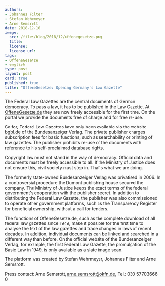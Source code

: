 ```yaml
---
authors: 
- Johannes Filter
- Stefan Wehrmeyer
- Arne Semsrott
date: 2018-12-10
image:
  src: /files/blog/2018/12/offenegesetze.png
  title: 
  license:
  license_url:
tags:
- OffeneGesetze
- english
type: post
layout: post
card: true
published: true
title: "OffeneGesetze: Opening Germany's Law Gazette"
---
```


The Federal Law Gazettes are the central documents of German democracy. To pass a law, it has to be published in the Law Gazette. At [OffeneGesetze.de](https://offenegesetze.de/) they are now freely accessible for the first time. On the portal we provide the documents free of charge and for free re-use.

So far, Federal Law Gazettes have only been available via the website [bgbl.de](https://www.bgbl.de/) of the Bundesanzeiger Verlag. The private publisher charges subscription fees for basic functions, such as searchability or printing of law gazettes. The publisher prohibits re-use of the documents with reference to his self-proclaimed database rights.

Copyright law must not stand in the way of democracy. Official data and documents must be freely accessible to all. If the Ministry of Justice does not ensure this, civil society must step in. That's what we are doing.

The formerly state-owned Bundesanzeiger Verlag was privatised in 2006. In a controversial procedure the Dumont publishing house secured the company. The Ministry of Justice keeps the exact terms of the federal government's cooperation with the publisher secret. In addition to distributing the Federal Law Gazette, the publisher was also commissioned to operate other government platforms, such as the Transparency Register for beneficial ownership, without a call for tenders.

The functions of OffeneGesetze.de, such as the complete download of all federal law gazettes since 1949, make it possible for the first time to analyse the text of the law gazettes and trace changes in laws of recent decades. In addition, individual documents can be linked and searched in a different way than before. On the official website of the Bundesanzeiger Verlag, for example, the first Federal Law Gazette, the promulgation of the Basic Law in 1949, is only available as a slate image scan.

The platform was created by Stefan Wehrmeyer, Johannes Filter and Arne Semsrott.

Press contact: Arne Semsrott, arne.semsrott@okfn.de, Tel.: 030 57703666 0
